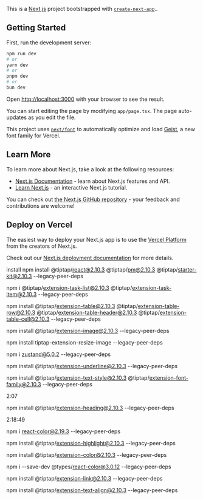 This is a [Next.js](https://nextjs.org) project bootstrapped with [`create-next-app`](https://nextjs.org/docs/app/api-reference/cli/create-next-app)..

## Getting Started

First, run the development server:

```bash
npm run dev
# or
yarn dev
# or
pnpm dev
# or
bun dev
```

Open [http://localhost:3000](http://localhost:3000) with your browser to see the result.

You can start editing the page by modifying `app/page.tsx`. The page auto-updates as you edit the file.

This project uses [`next/font`](https://nextjs.org/docs/app/building-your-application/optimizing/fonts) to automatically optimize and load [Geist](https://vercel.com/font), a new font family for Vercel.

## Learn More

To learn more about Next.js, take a look at the following resources:

- [Next.js Documentation](https://nextjs.org/docs) - learn about Next.js features and API.
- [Learn Next.js](https://nextjs.org/learn) - an interactive Next.js tutorial.

You can check out [the Next.js GitHub repository](https://github.com/vercel/next.js) - your feedback and contributions are welcome!

## Deploy on Vercel

The easiest way to deploy your Next.js app is to use the [Vercel Platform](https://vercel.com/new?utm_medium=default-template&filter=next.js&utm_source=create-next-app&utm_campaign=create-next-app-readme) from the creators of Next.js.

Check out our [Next.js deployment documentation](https://nextjs.org/docs/app/building-your-application/deploying) for more details.

<!-- Clinton Edition ========================================================= -->
<!-- 20241208================================== -->

install
npm install @tiptap/react@2.10.3 @tiptap/pm@2.10.3 @tiptap/starter-kit@2.10.3 --legacy-peer-deps

<!-- ========================================================== -->

npm i @tiptap/extension-task-list@2.10.3 @tiptap/extension-task-item@2.10.3 --legacy-peer-deps

<!-- =========================== -->

npm install @tiptap/extension-table@2.10.3 @tiptap/extension-table-row@2.10.3 @tiptap/extension-table-header@2.10.3 @tiptap/extension-table-cell@2.10.3 --legacy-peer-deps

<!-- ===================== -->

npm install @tiptap/extension-image@2.10.3 --legacy-peer-deps

<!-- ========================= -->

npm install tiptap-extension-resize-image --legacy-peer-deps

<!--  ============================== -->

npm i zustand@5.0.2 --legacy-peer-deps

<!-- ================================= -->

npm install @tiptap/extension-underline@2.10.3 --legacy-peer-deps

<!-- ================================= -->

npm install @tiptap/extension-text-style@2.10.3 @tiptap/extension-font-family@2.10.3 --legacy-peer-deps

<!-- ================================ -->

2:07

<!-- ================================= -->

npm install @tiptap/extension-heading@2.10.3 --legacy-peer-deps

<!-- ============================= -->

2:18:49

<!-- ============================== -->

npm i react-color@2.19.3 --legacy-peer-deps

<!-- ========================= -->

npm install @tiptap/extension-highlight@2.10.3 --legacy-peer-deps

<!-- ================================= -->

npm install @tiptap/extension-color@2.10.3 --legacy-peer-deps

<!-- ========================== -->

npm i --save-dev @types/react-color@3.0.12 --legacy-peer-deps

<!-- ============================== -->

npm install @tiptap/extension-link@2.10.3 --legacy-peer-deps

<!-- ================================ -->

npm install @tiptap/extension-text-align@2.10.3 --legacy-peer-deps
<!-- test added -->

<!-- da clinton -->